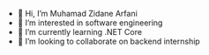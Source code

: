 - 👋 Hi, I’m Muhamad Zidane Arfani
- 👀 I’m interested in software engineering
- 🌱 I’m currently learning .NET Core
- 💞️ I’m looking to collaborate on backend internship
